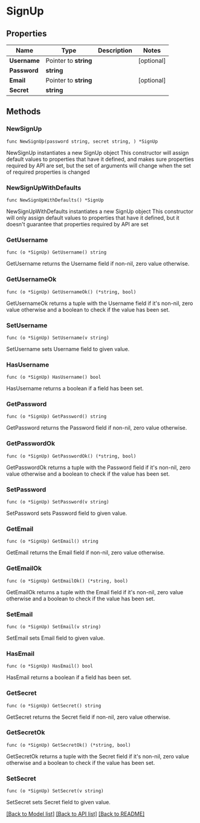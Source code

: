 # SignUp

## Properties

Name | Type | Description | Notes
------------ | ------------- | ------------- | -------------
**Username** | Pointer to **string** |  | [optional] 
**Password** | **string** |  | 
**Email** | Pointer to **string** |  | [optional] 
**Secret** | **string** |  | 

## Methods

### NewSignUp

`func NewSignUp(password string, secret string, ) *SignUp`

NewSignUp instantiates a new SignUp object
This constructor will assign default values to properties that have it defined,
and makes sure properties required by API are set, but the set of arguments
will change when the set of required properties is changed

### NewSignUpWithDefaults

`func NewSignUpWithDefaults() *SignUp`

NewSignUpWithDefaults instantiates a new SignUp object
This constructor will only assign default values to properties that have it defined,
but it doesn't guarantee that properties required by API are set

### GetUsername

`func (o *SignUp) GetUsername() string`

GetUsername returns the Username field if non-nil, zero value otherwise.

### GetUsernameOk

`func (o *SignUp) GetUsernameOk() (*string, bool)`

GetUsernameOk returns a tuple with the Username field if it's non-nil, zero value otherwise
and a boolean to check if the value has been set.

### SetUsername

`func (o *SignUp) SetUsername(v string)`

SetUsername sets Username field to given value.

### HasUsername

`func (o *SignUp) HasUsername() bool`

HasUsername returns a boolean if a field has been set.

### GetPassword

`func (o *SignUp) GetPassword() string`

GetPassword returns the Password field if non-nil, zero value otherwise.

### GetPasswordOk

`func (o *SignUp) GetPasswordOk() (*string, bool)`

GetPasswordOk returns a tuple with the Password field if it's non-nil, zero value otherwise
and a boolean to check if the value has been set.

### SetPassword

`func (o *SignUp) SetPassword(v string)`

SetPassword sets Password field to given value.


### GetEmail

`func (o *SignUp) GetEmail() string`

GetEmail returns the Email field if non-nil, zero value otherwise.

### GetEmailOk

`func (o *SignUp) GetEmailOk() (*string, bool)`

GetEmailOk returns a tuple with the Email field if it's non-nil, zero value otherwise
and a boolean to check if the value has been set.

### SetEmail

`func (o *SignUp) SetEmail(v string)`

SetEmail sets Email field to given value.

### HasEmail

`func (o *SignUp) HasEmail() bool`

HasEmail returns a boolean if a field has been set.

### GetSecret

`func (o *SignUp) GetSecret() string`

GetSecret returns the Secret field if non-nil, zero value otherwise.

### GetSecretOk

`func (o *SignUp) GetSecretOk() (*string, bool)`

GetSecretOk returns a tuple with the Secret field if it's non-nil, zero value otherwise
and a boolean to check if the value has been set.

### SetSecret

`func (o *SignUp) SetSecret(v string)`

SetSecret sets Secret field to given value.



[[Back to Model list]](../README.md#documentation-for-models) [[Back to API list]](../README.md#documentation-for-api-endpoints) [[Back to README]](../README.md)


